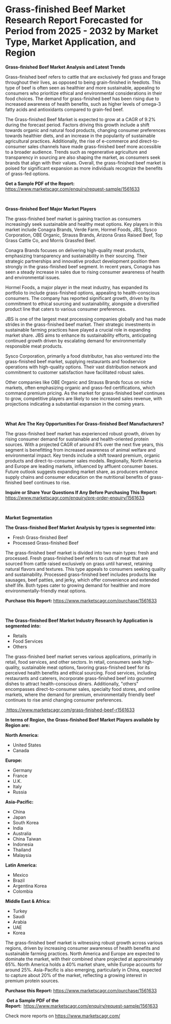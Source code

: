 <p><h1>Grass-finished Beef Market Research Report Forecasted for Period from 2025 -  2032 by Market Type, Market Application, and Region</h1></p><p><strong>Grass-finished Beef Market Analysis and Latest Trends</strong></p>
<p><p>Grass-finished beef refers to cattle that are exclusively fed grass and forage throughout their lives, as opposed to being grain-finished in feedlots. This type of beef is often seen as healthier and more sustainable, appealing to consumers who prioritize ethical and environmental considerations in their food choices. The demand for grass-finished beef has been rising due to increased awareness of health benefits, such as higher levels of omega-3 fatty acids and antioxidants compared to grain-fed beef.</p><p>The Grass-finished Beef Market is expected to grow at a CAGR of 9.2% during the forecast period. Factors driving this growth include a shift towards organic and natural food products, changing consumer preferences towards healthier diets, and an increase in the popularity of sustainable agricultural practices. Additionally, the rise of e-commerce and direct-to-consumer sales channels have made grass-finished beef more accessible to a broader audience. Trends such as regenerative agriculture and transparency in sourcing are also shaping the market, as consumers seek brands that align with their values. Overall, the grass-finished beef market is poised for significant expansion as more individuals recognize the benefits of grass-fed options.</p></p>
<p><strong>Get a Sample PDF of the Report:&nbsp;</strong> <a href="https://www.marketscagr.com/enquiry/request-sample/1561633?utm_campaign=2326&utm_medium=2&utm_source=Github&utm_content=ia&utm_term=15022025&utm_id=grass-finished-beef">https://www.marketscagr.com/enquiry/request-sample/1561633</a></p>
<p>&nbsp;</p>
<p><strong>Grass-finished Beef Major Market Players</strong></p>
<p><p>The grass-finished beef market is gaining traction as consumers increasingly seek sustainable and healthy meat options. Key players in this market include Conagra Brands, Verde Farm, Hormel Foods, JBS, Sysco Corporation, OBE Organic, Strauss Brands, Arizona Grass Raised Beef, Top Grass Cattle Co, and Morris Grassfed Beef.</p><p>Conagra Brands focuses on delivering high-quality meat products, emphasizing transparency and sustainability in their sourcing. Their strategic partnerships and innovative product development position them strongly in the grass-finished beef segment. In recent years, Conagra has seen a steady increase in sales due to rising consumer awareness of health and environmental issues.</p><p>Hormel Foods, a major player in the meat industry, has expanded its portfolio to include grass-finished options, appealing to health-conscious consumers. The company has reported significant growth, driven by its commitment to ethical sourcing and sustainability, alongside a diversified product line that caters to various consumer preferences.</p><p>JBS is one of the largest meat processing companies globally and has made strides in the grass-finished beef market. Their strategic investments in sustainable farming practices have played a crucial role in expanding market share. JBS aims to enhance its sustainability efforts, anticipating continued growth driven by escalating demand for environmentally responsible meat products.</p><p>Sysco Corporation, primarily a food distributor, has also ventured into the grass-finished beef market, supplying restaurants and foodservice operations with high-quality options. Their vast distribution network and commitment to customer satisfaction have facilitated robust sales.</p><p>Other companies like OBE Organic and Strauss Brands focus on niche markets, often emphasizing organic and grass-fed certifications, which command premium pricing. As the market for grass-finished beef continues to grow, competitive players are likely to see increased sales revenue, with projections indicating a substantial expansion in the coming years.</p></p>
<p>&nbsp;</p>
<p><strong>What Are The Key Opportunities For Grass-finished Beef Manufacturers?</strong></p>
<p><p>The grass-finished beef market has experienced robust growth, driven by rising consumer demand for sustainable and health-oriented protein sources. With a projected CAGR of around 8% over the next five years, this segment is benefitting from increased awareness of animal welfare and environmental impact. Key trends include a shift toward premium, organic products and direct-to-consumer sales models. Regionally, North America and Europe are leading markets, influenced by affluent consumer bases. Future outlook suggests expanding market share, as producers enhance supply chains and consumer education on the nutritional benefits of grass-finished beef continues to rise.</p></p>
<p><strong>Inquire or Share Your Questions If Any Before Purchasing This Report:</strong> <a href="https://www.marketscagr.com/enquiry/pre-order-enquiry/1561633?utm_campaign=2326&utm_medium=2&utm_source=Github&utm_content=ia&utm_term=15022025&utm_id=grass-finished-beef">https://www.marketscagr.com/enquiry/pre-order-enquiry/1561633</a></p>
<p>&nbsp;</p>
<p><strong>Market Segmentation</strong></p>
<p><strong>The Grass-finished Beef Market Analysis by types is segmented into:</strong></p>
<p><ul><li>Fresh Grass-finished Beef</li><li>Processed Grass-finished Beef</li></ul></p>
<p><p>The grass-finished beef market is divided into two main types: fresh and processed. Fresh grass-finished beef refers to cuts of meat that are sourced from cattle raised exclusively on grass until harvest, retaining natural flavors and textures. This type appeals to consumers seeking quality and sustainability. Processed grass-finished beef includes products like sausages, beef patties, and jerky, which offer convenience and extended shelf life. Both types cater to growing demand for healthier and more environmentally-friendly meat options.</p></p>
<p><strong>Purchase this Report:&nbsp;</strong><a href="https://www.marketscagr.com/purchase/1561633?utm_campaign=2326&utm_medium=2&utm_source=Github&utm_content=ia&utm_term=15022025&utm_id=grass-finished-beef">https://www.marketscagr.com/purchase/1561633</a></p>
<p>&nbsp;</p>
<p><strong>The Grass-finished Beef Market Industry Research by Application is segmented into:</strong></p>
<p><ul><li>Retails</li><li>Food Services</li><li>Others</li></ul></p>
<p><p>The grass-finished beef market serves various applications, primarily in retail, food services, and other sectors. In retail, consumers seek high-quality, sustainable meat options, favoring grass-finished beef for its perceived health benefits and ethical sourcing. Food services, including restaurants and caterers, incorporate grass-finished beef into gourmet dishes to attract health-conscious diners. Additionally, "others" encompasses direct-to-consumer sales, specialty food stores, and online markets, where the demand for premium, environmentally friendly beef continues to rise amid changing consumer preferences.</p></p>
<p><a href="https://www.marketscagr.com/grass-finished-beef-r1561633?utm_campaign=2326&utm_medium=2&utm_source=Github&utm_content=ia&utm_term=15022025&utm_id=grass-finished-beef">&nbsp;https://www.marketscagr.com/grass-finished-beef-r1561633</a></p>
<p><strong>In terms of Region, the Grass-finished Beef Market Players available by Region are:</strong></p>
<p>
    <p> <strong> North America: </strong>
        <ul>
            <li>United States</li>
            <li>Canada</li>
        </ul>
        </p> 
    <p> <strong> Europe: </strong>
        <ul>
            <li>Germany</li>
            <li>France</li>
            <li>U.K.</li>
            <li>Italy</li>
            <li>Russia</li>
        </ul>
        </p> 
    <p> <strong> Asia-Pacific: </strong>
        <ul>
            <li>China</li>
            <li>Japan</li>
            <li>South Korea</li>
            <li>India</li>
            <li>Australia</li>
            <li>China Taiwan</li>
            <li>Indonesia</li>
            <li>Thailand</li>
            <li>Malaysia</li>
        </ul>
        </p> 
    <p> <strong> Latin America: </strong>
        <ul>
            <li>Mexico</li>
            <li>Brazil</li>
            <li>Argentina Korea</li>
            <li>Colombia</li>
        </ul>
        </p> 
    <p> <strong> Middle East & Africa: </strong>
        <ul>
            <li>Turkey</li>
            <li>Saudi</li>
            <li>Arabia</li>
            <li>UAE</li>
            <li>Korea</li>
        </ul>
    </p>
    </p>
<p><p>The grass-finished beef market is witnessing robust growth across various regions, driven by increasing consumer awareness of health benefits and sustainable farming practices. North America and Europe are expected to dominate the market, with their combined share projected at approximately 65%. North America holds a 40% market share, while Europe accounts for around 25%. Asia-Pacific is also emerging, particularly in China, expected to capture about 20% of the market, reflecting a growing interest in premium protein sources.</p></p>
<p><strong>Purchase this Report: </strong><a href="https://www.marketscagr.com/purchase/1561633?utm_campaign=2326&utm_medium=2&utm_source=Github&utm_content=ia&utm_term=15022025&utm_id=grass-finished-beef">https://www.marketscagr.com/purchase/1561633</a></p>
<p>&nbsp;<strong>Get a Sample PDF of the Report:&nbsp;&nbsp;</strong><a href="https://www.marketscagr.com/enquiry/request-sample/1561633?utm_campaign=2326&utm_medium=2&utm_source=Github&utm_content=ia&utm_term=15022025&utm_id=grass-finished-beef">https://www.marketscagr.com/enquiry/request-sample/1561633</a></p>
<p><strong></strong></p>
<p>Check more reports on <a href="https://www.marketscagr.com/?utm_campaign=2326&utm_medium=2&utm_source=Github&utm_content=ia&utm_term=15022025&utm_id=grass-finished-beef">https://www.marketscagr.com/</a></p>